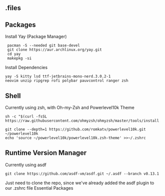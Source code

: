 ## .files
## Packages
Install Yay (Package Manager)
   

     pacman -S --needed git base-devel
     git clone https://aur.archlinux.org/yay.git
     cd yay
     makepkg -si
Install Dependencies

    yay -S kitty lsd ttf-jetbrains-mono-nerd.3.0.2-1 
    neovim unzip ripgrep rofi polybar pauvcontrol ranger zsh
## Shell
Currently using zsh, with Oh-my-Zsh and Powerlevel10k Theme

    sh -c "$(curl -fsSL https://raw.githubusercontent.com/ohmyzsh/ohmyzsh/master/tools/install.sh)"
    
    git clone --depth=1 https://github.com/romkatv/powerlevel10k.git ~/powerlevel10k
    echo 'source ~/powerlevel10k/powerlevel10k.zsh-theme' >>~/.zshrc


## Runtime Version Manager
Currently using asdf

    git clone https://github.com/asdf-vm/asdf.git ~/.asdf --branch v0.13.1
    
 Just need to clone the repo, since we've already added the asdf plugin to our .zshrc file Essential Packages

